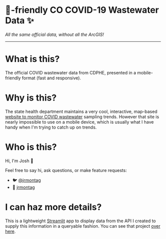 # 📱-friendly CO COVID-19 Wastewater Data ✨

_All the same official data, without all the ArcGIS!_

---

# What is this?
The official COVID wastewater data from CDPHE, presented in a mobile-friendly format (fast and responsive).

# Why is this?
The state health department maintains a very cool, interactive, map-based 
[website to monitor COVID wastewater](https://cdphe.maps.arcgis.com/apps/dashboards/d79cf93c3938470ca4bcc4823328946b) 
sampling trends. However that site is nearly impossible to use on a mobile device, which is usually what I have 
handy when I'm trying to catch up on trends.

# Who is this?
Hi, I'm Josh 👋

Feel free to say hi, ask questions, or make feature requests:
- 🐦 [@jrmontag](https://twitter.com/jrmontag)
- 🐙 [jrmontag](https://github.com/jrmontag/co-covid-ww-streamlit)

# I can haz more details?

This is a lightweight [Streamlit](streamlit.io/) app to display data from the API I created to 
supply this information in a queryable fashion. You can see that project 
[over here](https://github.com/jrmontag/co-covid-ww).
